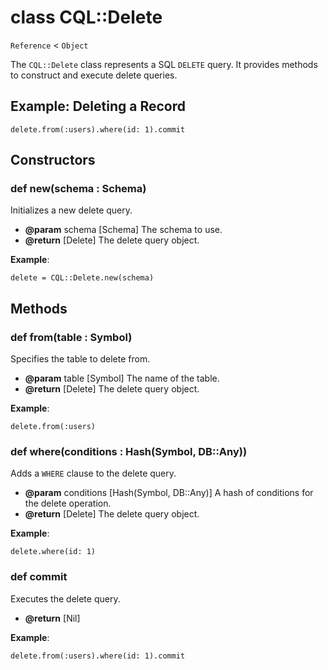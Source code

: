 # class CQL::Delete

`Reference` < `Object`

The `CQL::Delete` class represents a SQL `DELETE` query. It provides methods to construct and execute delete queries.

## Example: Deleting a Record

```crystal
delete.from(:users).where(id: 1).commit
```

## Constructors

### def new(schema : Schema)

Initializes a new delete query.

- **@param** schema \[Schema] The schema to use.
- **@return** \[Delete] The delete query object.

**Example**:

```crystal
delete = CQL::Delete.new(schema)
```

## Methods

### def from(table : Symbol)

Specifies the table to delete from.

- **@param** table \[Symbol] The name of the table.
- **@return** \[Delete] The delete query object.

**Example**:

```crystal
delete.from(:users)
```

### def where(conditions : Hash(Symbol, DB::Any))

Adds a `WHERE` clause to the delete query.

- **@param** conditions \[Hash(Symbol, DB::Any)] A hash of conditions for the delete operation.
- **@return** \[Delete] The delete query object.

**Example**:

```crystal
delete.where(id: 1)
```

### def commit

Executes the delete query.

- **@return** \[Nil]

**Example**:

```crystal
delete.from(:users).where(id: 1).commit
```

